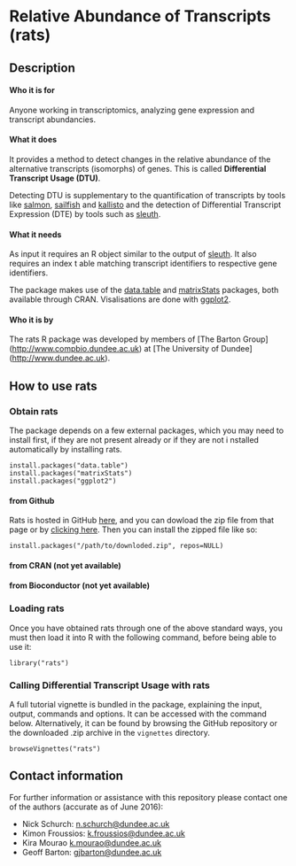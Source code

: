 # Relative Abundance of Transcripts (rats)

## Description

#### Who it is for

Anyone working in transcriptomics, analyzing gene expression and transcript abundancies.

#### What it does

It provides a method to detect changes in the relative abundance of the alternative transcripts (isomorphs) of genes. 
This is called **Differential Transcript Usage (DTU)**.  

Detecting DTU is supplementary to the quantification of transcripts by tools like [salmon](http://combine-lab.github.io/salmon/), 
[sailfish](http://www.cs.cmu.edu/~ckingsf/software/sailfish/) and [kallisto](http://pachterlab.github.io/kallisto/) and the detection 
of Differential Transcript Expression (DTE) by tools such as [sleuth](http://pachterlab.github.io/sleuth/).

#### What it needs

As input it requires an R object similar to the output of [sleuth](http://pachterlab.github.io/sleuth/). It also requires an index t
able matching transcript identifiers to respective gene identifiers.  

The package makes use of the [data.table](https://cran.r-project.org/web/packages/data.table/index.html) and 
[matrixStats](https://cran.r-project.org/web/packages/matrixStats/index.html) packages, both available through CRAN.
Visalisations are done with [ggplot2](https://cran.r-project.org/web/packages/ggplot2/index.html).

#### Who it is by

The rats R package was developed by members of [The Barton Group] (http://www.compbio.dundee.ac.uk) at [The University of Dundee] (http://www.dundee.ac.uk).


## How to use rats

### Obtain rats

The package depends on a few external packages, which you may need to install first, if they are not present already or if they are not i
nstalled automatically by installing rats.

```{r eval=FALSE}
install.packages("data.table")
install.packages("matrixStats")
install.packages("ggplot2")
```

#### from Github

Rats is hosted in GitHub [here](https://github.com/nickschurch/Rats.git), and you can dowload the zip file from that page or 
by [clicking here](https://github.com/nickschurch/Rats/archive/master.zip).
Then you can install the zipped file like so:

```{r eval=FALSE}
install.packages("/path/to/downloded.zip", repos=NULL)
```

#### from CRAN (not yet available)

#### from Bioconductor (not yet available)


### Loading rats

Once you have obtained rats through one of the above standard ways, you must then load it into R with the following command, 
before being able to use it:

```{r eval=FALSE}
library("rats")
```

### Calling Differential Transcript Usage with rats

A full tutorial vignette is bundled in the package, explaining the input, output, commands and options. It can be accessed with the
command below. Alternatively, it can be found by browsing the GitHub repository or the downloaded .zip archive in the `vignettes` directory.

```{r eval=FALSE}
browseVignettes("rats")
```

## Contact information

For further information or assistance with this repository please contact one of the authors (accurate as of June 2016):

* Nick Schurch: <n.schurch@dundee.ac.uk>
* Kimon Froussios: <k.froussios@dundee.ac.uk>
* Kira Mourao <k.mourao@dundee.ac.uk>
* Geoff Barton: <gjbarton@dundee.ac.uk>

